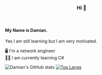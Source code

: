 ###  <p style="text-align:center"> Hi 👋 </p> </br>
#### My Name is Damian. </br>
Yes I am still learning but I am very motivated. </br>


🖥️ I'm a network engineer</br>
🧑‍💻 I am currently learning C#</br>

![Damian's GitHub stats](https://github-readme-stats.vercel.app/api?username=Scherlda&show_icons=true&theme=radical)
[![Top Langs](https://github-readme-stats.vercel.app/api/top-langs/?username=Scherlda&layout=compact)](https://github.com/anuraghazra/github-readme-stats)

